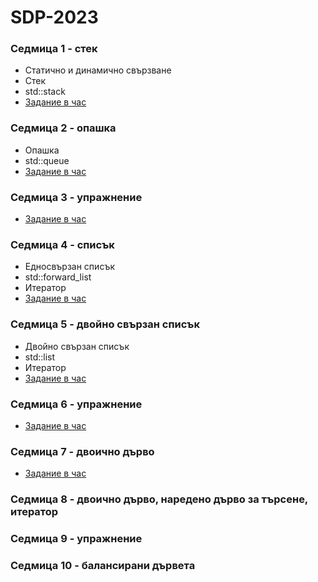 # SDP-2023

### Седмица 1 - стек
- Статично и динамично свързване
- Стек
- std::stack
- [Задание в час](https://classroom.github.com/a/qr7ZkpKN)


### Седмица 2 - опашка
- Опашка
- std::queue
- [Задание в час](https://classroom.github.com/a/sm4nuwix)


### Седмица 3 - упражнение
- [Задание в час](https://classroom.github.com/a/P_EGfBLm)


### Седмица 4 - списък
- Едносвързан списък
- std::forward_list
- Итератор
- [Задание в час](https://classroom.github.com/a/umRGaHjv)


### Седмица 5 - двойно свързан списък
- Двойно свързан списък
- std::list
- Итератор
- [Задание в час](https://classroom.github.com/a/o4Lphjsq)


### Седмица 6 - упражнение
- [Задание в час](https://classroom.github.com/a/uBMOrx22)


### Седмица 7 - двоично дърво
- [Задание в час](https://classroom.github.com/a/RS_M-hyw)


### Седмица 8 - двоично дърво, наредено дърво за търсене, итератор

### Седмица 9 - упражнение

### Седмица 10 - балансирани дървета

